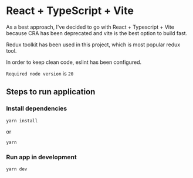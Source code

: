 # React + TypeScript + Vite

As a best approach, I've decided to go with React + Typescript + Vite because CRA has been deprecated and vite is the best option to build fast.

Redux toolkit has been used in this project, which is most popular redux tool.

In order to keep clean code, eslint has been configured.

`Required node version` is `20`

## Steps to run application
### Install dependencies
```console
yarn install
```
or
```console
yarn
```
### Run app in development
```console
yarn dev
```
